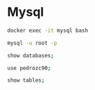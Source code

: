 # Mysql

```bash
docker exec -it mysql bash

mysql -u root -p

show databases;

use pedrozc90;

show tables;
```
